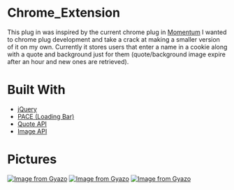 # Chrome_Extension
This plug in was inspired by the current chrome plug in [Momentum](https://chrome.google.com/webstore/detail/momentum/laookkfknpbbblfpciffpaejjkokdgca?hl=en) I wanted to chrome plug development and take a crack at making a smaller version of it on my own. Currently it stores users that enter a name in a cookie along with a quote and background just for them (quote/background image expire after an hour and new ones are retrieved).

# Built With
* [jQuery](https://jquery.com/)
* [PACE (Loading Bar)](https://github.hubspot.com/pace/docs/welcome/)
* [Quote API](https://forismatic.com/en/api/)
* [Image API](https://unsplash.com/developers)

# Pictures
[![Image from Gyazo](https://i.gyazo.com/a3dc343e5d9fe1792992ab93d759f04b.gif)](https://gyazo.com/a3dc343e5d9fe1792992ab93d759f04b)
[![Image from Gyazo](https://i.gyazo.com/71e1c8d74d658f55e3c0149728248d0f.gif)](https://gyazo.com/71e1c8d74d658f55e3c0149728248d0f)
[![Image from Gyazo](https://i.gyazo.com/45e0f76be595b11c6e080dc168a5e5cc.gif)](https://gyazo.com/45e0f76be595b11c6e080dc168a5e5cc)

